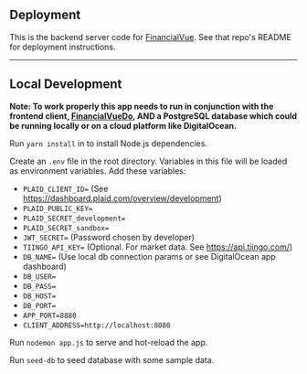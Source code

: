 ## Deployment

This is the backend server code for [FinancialVue](https://github.com/blairun/FinancialVueDo). See that repo's README for deployment instructions.

---
## Local Development

**Note: To work properly this app needs to run in conjunction with the frontend client, [FinancialVueDo](https://github.com/blairun/FinancialVueDo), AND a PostgreSQL database which could be running locally or on a cloud platform like DigitalOcean.**

Run `yarn install` in to install Node.js dependencies.

Create an `.env` file in the root directory. Variables in this file will be loaded as environment variables. Add these variables:

- `PLAID_CLIENT_ID=` (See https://dashboard.plaid.com/overview/development)
- `PLAID_PUBLIC_KEY=`
- `PLAID_SECRET_development=`
- `PLAID_SECRET_sandbox=`
- `JWT_SECRET=` (Password chosen by developer)
- `TIINGO_API_KEY=` (Optional. For market data. See https://api.tiingo.com/)
- `DB_NAME=` (Use local db connection params or see DigitalOcean app dashboard)
- `DB_USER=`
- `DB_PASS=`
- `DB_HOST=`
- `DB_PORT=`
- `APP_PORT=8880`
- `CLIENT_ADDRESS=http://localhost:8080`

Run `nodemon app.js` to serve and hot-reload the app.

Run `seed-db` to seed database with some sample data.